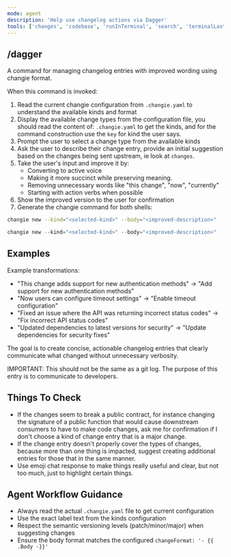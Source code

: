 ```yaml
---
mode: agent
description: 'Help use changelog actions via Dagger'
tools: ['changes', 'codebase', 'runInTerminal', 'search', 'terminalLastCommand', 'terminalSelection', 'usages']
---
```


## /dagger

A command for managing changelog entries with improved wording using changie format.

When this command is invoked:

1. Read the current changie configuration from `.changie.yaml` to understand the available kinds and format
1. Display the available change types from the configuration file, you should read the content of: `.changie.yaml` to get the kinds, and for the command construction use the `key` for kind the user says.
1. Prompt the user to select a change type from the available kinds
1. Ask the user to describe their change entry, provide an initial suggestion based on the changes being sent upstream, ie look at `changes`.
1. Take the user's input and improve it by:
   - Converting to active voice
   - Making it more succinct while preserving meaning.
   - Removing unnecessary words like "this change", "now", "currently"
   - Starting with action verbs when possible
1. Show the improved version to the user for confirmation
1. Generate the changie command for both shells:


```bash
changie new --kind="<selected-kind>" --body="<improved-description>"
```


```powershell
changie new --kind="<selected-kind>" --body="<improved-description>"
```

## Examples

Example transformations:
- "This change adds support for new authentication methods" → "Add support for new authentication methods"
- "Now users can configure timeout settings" → "Enable timeout configuration"
- "Fixed an issue where the API was returning incorrect status codes" → "Fix incorrect API status codes"
- "Updated dependencies to latest versions for security" → "Update dependencies for security fixes"

The goal is to create concise, actionable changelog entries that clearly communicate what changed without unnecessary verbosity.

IMPORTANT: This should not be the same as a git log.
The purpose of this entry is to communicate to developers.

## Things To Check

- If the changes seem to break a public contract, for instance changing the signature of a public function that would cause downstream consumers to have to make code changes, ask me for confirmation if I don't choose a kind of change entry that is a major change.
- If the change entry doesn't properly cover the types of changes, because more than one thing is impacted, suggest creating additional entries for those that in the same manner.
- Use emoji chat response to make things really useful and clear, but not too much, just to highlight certain things.

## Agent Workflow Guidance
- Always read the actual `.changie.yaml` file to get current configuration
- Use the exact label text from the kinds configuration
- Respect the semantic versioning levels (patch/minor/major) when suggesting changes
- Ensure the body format matches the configured `changeFormat: '- {{ .Body -}}'`
